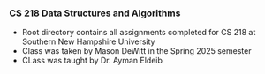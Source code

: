 ### CS 218 Data Structures and Algorithms
- Root directory contains all assignments completed for CS 218 at Southern New Hampshire University
- Class was taken by Mason DeWitt in the Spring 2025 semester
- CLass was taught by Dr. Ayman Eldeib